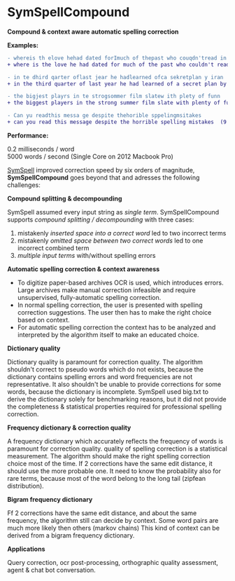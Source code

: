 # SymSpellCompound


__Compound &amp; context aware automatic spelling correction__

__Examples:__

```diff
- whereis th elove hehad dated forImuch of thepast who couqdn'tread in sixthgrade and ins pired him
+ where is the love he had dated for much of the past who couldn't read in sixth grade and inspired him  (9 edits)

- in te dhird qarter oflast jear he hadlearned ofca sekretplan y iran
+ in the third quarter of last year he had learned of a secret plan by iran  (10 edits)

- the bigjest playrs in te strogsommer film slatew ith plety of funn
+ the biggest players in the strong summer film slate with plenty of fun  (9 edits)

- Can yu readthis messa ge despite thehorible sppelingmsitakes
+ can you read this message despite the horrible spelling mistakes  (9 edits)
```

__Performance:__

0.2 milliseconds / word  
5000 words / second  (Single Core on 2012 Macbook Pro)


[SymSpell](https://github.com/wolfgarbe/symspell) improved correction speed by six orders of magnitude, 
__SymSpellCompound__ goes beyond that and adresses the following challenges:

__Compound splitting & decompounding__

SymSpell assumed every input string as _single term_. SymSpellCompound supports _compound splitting / decompounding_ with three cases:
1. mistakenly _inserted space into a correct word_ led to two incorrect terms 
2. mistakenly _omitted space between two correct words_ led to one incorrect combined term
3. _multiple input terms_ with/without spelling errors

__Automatic spelling correction & context awareness__

* To digitize paper-based archives OCR is used, which introduces errors. Large archives make manual correction infeasible and require unsupervised, fully-automatic spelling correction. 
* In normal spelling correction, the user is presented with spelling correction suggestions. The user then has to make the right choice based on context.
* For automatic spelling correction the context has to be analyzed and interpreted by the algorithm itself to make an educated choice.

__Dictionary quality__

Dictionary quality is paramount for correction quality. 
The algorithm shouldn't correct to pseudo words which do not exists, because the dictionary contains spelling errors and word frequencies are not representative.
It also shouldn't be unable to provide corrections for some words, because the dictionary is incomplete.
SymSpell used big.txt to derive the dictionary solely for benchmarking reasons, but it did not provide the completeness & statistical properties required for professional spelling correction.

__Frequency dictionary & correction quality__

A frequency dictionary which accurately reflects the frequency of words is paramount for correction quality. 
quality of spelling correction is a statistical measurement. The algorithm should make the right spelling correction choice most of the time.
If 2 corrections have the same edit distance, it should use the more probable one. 
It need to know the probability also for rare terms, because most of the word belong to the long tail (zipfean distribution).  
	
__Bigram frequency dictionary__

Ff 2 corrections have the same edit distance, and about the same frequency, the algorithm still can decide by context. Some word pairs are much more likely then others (markov chains)
This kind of context can be derived from a bigram frequency dictionary.

__Applications__

Query correction, ocr post-processing, orthographic quality assessment, agent & chat bot conversation.
